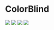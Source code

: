 # ColorBlind
![](https://i.imgur.com/WtssgRI.png)
![](https://i.imgur.com/d6zhpaP.png)
![](https://i.imgur.com/QIkPZXD.png)
![](https://i.imgur.com/DRNTqUI.png)